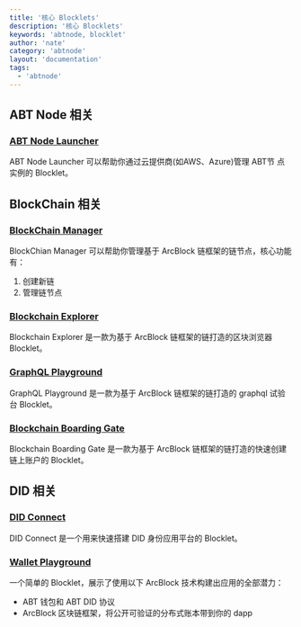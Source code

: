 ```yaml
---
title: '核心 Blocklets'
description: '核心 Blocklets'
keywords: 'abtnode, blocklet'
author: 'nate'
category: 'abtnode'
layout: 'documentation'
tags:
  - 'abtnode'
---
```


## ABT Node 相关

### [ABT Node Launcher](https://blocklet.arcblockio.cn/dapp/abt-node-launcher)

ABT Node Launcher 可以帮助你通过云提供商(如AWS、Azure)管理 ABT节 点实例的 Blocklet。

## BlockChain 相关

### [BlockChain Manager](https://blocklet.arcblockio.cn/dapp/blockchain-manager/)

BlockChian Manager 可以帮助你管理基于 ArcBlock 链框架的链节点，核心功能有：

1. 创建新链
2. 管理链节点

### [Blockchain Explorer](https://blocklet.arcblockio.cn/static/@arcblock/block-explorer)

Blockchain Explorer 是一款为基于 ArcBlock 链框架的链打造的区块浏览器 Blocklet。

### [GraphQL Playground](https://blocklet.arcblockio.cn/static/@arcblock/graphql-playground)

GraphQL Playground 是一款为基于 ArcBlock 链框架的链打造的 graphql 试验台 Blocklet。

### [Blockchain Boarding Gate](https://blocklet.arcblockio.cn/dapp/blockchain-boarding-gate)

Blockchain Boarding Gate 是一款为基于 ArcBlock 链框架的链打造的快速创建链上账户的 Blocklet。

## DID 相关

### [DID Connect](https://blocklet.arcblockio.cn/dapp/did-connect)

DID Connect 是一个用来快速搭建 DID 身份应用平台的 Blocklet。

### [Wallet Playground](https://blocklet.arcblockio.cn/dapp/wallet-playground)

一个简单的 Blocklet，展示了使用以下 ArcBlock 技术构建出应用的全部潜力：

- ABT 钱包和 ABT DID 协议
- ArcBlock 区块链框架，将公开可验证的分布式账本带到你的 dapp
